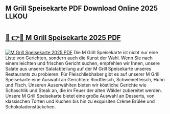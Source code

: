 ## M Grill Speisekarte PDF Download Online 2025 LLKOU

# <h2><a href="http://gc7v4w.nevu.top/?p=M+Grill+Speisekarte">🔗 👉🔴 M Grill Speisekarte 2025 PDF</a></h2>

[![M Grill Speisekarte 2025 PDF](https://i.imgur.com/dBaPXMq.png)](http://gc7v4w.nevu.top/?p=M+Grill+Speisekarte)
Die M Grill Speisekarte ist nicht nur eine Liste von Gerichten, sondern auch die Kunst der Wahl. Wenn Sie nach einem leichten und frischen Gericht suchen, empfehlen wir Ihnen, unsere Salate aus unserer Salatabteilung auf der M Grill Speisekarte unseres Restaurants zu probieren. Für Fleischliebhaber gibt es auf unserer M Grill Speisekarte eine Auswahl an Gerichten: Rindfleisch, Schweinefleisch, Huhn und Fisch. Unseren Auserwählten bieten wir köstliche Gerichte wie Schaschlik und Steak an, die im Feuer der alten Wälder zubereitet werden. Unsere M Grill Speisekarte bietet eine große Auswahl an Desserts, von klassischen Torten und Kuchen bis hin zu exquisiten Crème Brûlée und Schokoladenstückchen.
